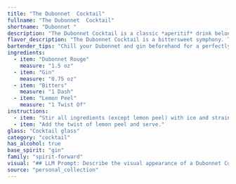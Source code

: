 ```yaml
---
title: "The Dubonnet  Cocktail"
fullname: "The Dubonnet  Cocktail"
shortname: "Dubonnet "
description: "The Dubonnet Cocktail is a classic *aperitif* drink belonging to the *Gin and Tonic* family.  It originated in the 1930s, with its roots in the French aperitif tradition of mixing wine with fortified wines. The gin adds a botanical complexity, while the bitters and lemon peel provide a refreshing twist. "
flavor_description: "The Dubonnet Cocktail is a bittersweet symphony. The Dubonnet Rouge's bold, herbal sweetness, with notes of red wine and quinine, is balanced by the juniper-forward dryness of gin. A whisper of bitters adds complexity, while a squeeze of lemon peel brightens the palate with citrusy zest. It's a classic, sophisticated drink with a surprising depth of flavor. "
bartender_tips: "Chill your Dubonnet and gin beforehand for a perfectly crisp cocktail. Use a good quality gin, like a London Dry, for a balanced flavor.  A dash of Angostura bitters adds complexity, but don't overdo it.  Express the lemon peel over the drink for a bright citrus aroma, then discard the peel.  Garnish with a lemon twist for a classic touch. "
ingredients:
  - item: "Dubonnet Rouge"
    measure: "1.5 oz"
  - item: "Gin"
    measure: "0.75 oz"
  - item: "Bitters"
    measure: "1 Dash"
  - item: "Lemon Peel"
    measure: "1 Twist Of"
instructions:
  - item: "Stir all ingredients (except lemon peel) with ice and strain into a cocktail glass."
  - item: "Add the twist of lemon peel and serve."
glass: "Cocktail glass"
category: "cocktail"
has_alcohol: true
base_spirit: "gin"
family: "spirit-forward"
visual: "## LLM Prompt: Describe the visual appearance of a Dubonnet Cocktail.**Imagine a classic cocktail glass filled with a vibrant, reddish-brown liquid. The drink has a slightly cloudy appearance, hinting at its bittersweet complexity.  A thin, elegant sliver of lemon peel rests on the surface, adding a touch of citrusy freshness to the otherwise dark hues. The ice cubes within the glass are just visible, adding a subtle sparkle to the overall presentation.  The aroma is intoxicating, with hints of  winey sweetness, bitter herbs, and a subtle citrus note. Describe the visual experience of this cocktail.** "
source: "personal_collection"
---
```


